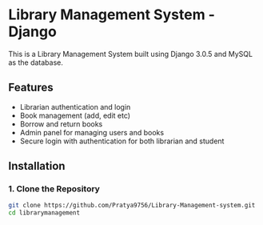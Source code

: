 # Library Management System - Django

This is a Library Management System built using Django 3.0.5 and MySQL as the database.

## Features
- Librarian authentication and login
- Book management (add, edit etc)
- Borrow and return books
- Admin panel for managing users and books
- Secure login with authentication for both librarian and student

## Installation

### 1. Clone the Repository
```sh
git clone https://github.com/Pratya9756/Library-Management-system.git
cd librarymanagement
